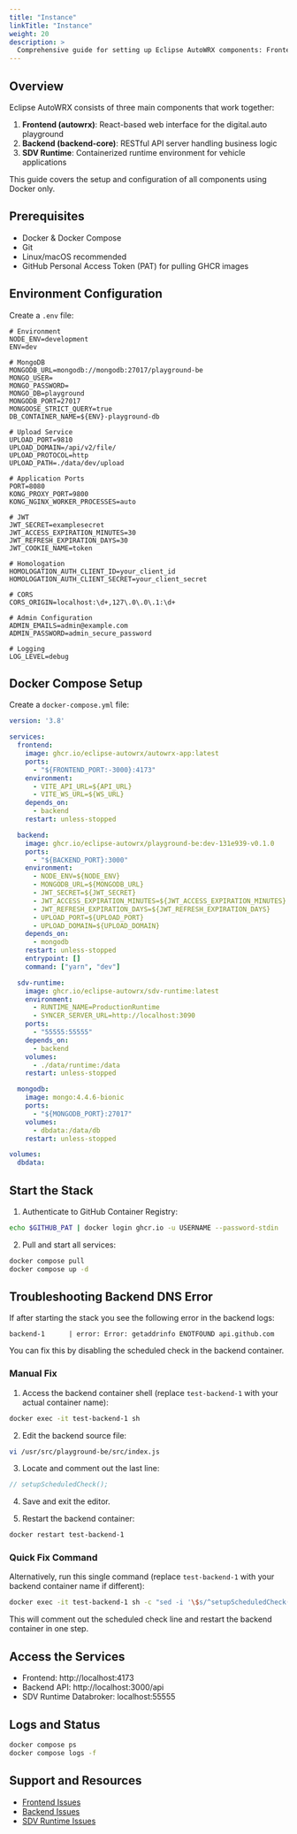 ```yaml
---
title: "Instance"
linkTitle: "Instance"
weight: 20
description: >
  Comprehensive guide for setting up Eclipse AutoWRX components: Frontend, Backend, and SDV Runtime using Docker
---
```


## Overview

Eclipse AutoWRX consists of three main components that work together:

1. **Frontend (autowrx)**: React-based web interface for the digital.auto playground  
2. **Backend (backend-core)**: RESTful API server handling business logic  
3. **SDV Runtime**: Containerized runtime environment for vehicle applications  

This guide covers the setup and configuration of all components using Docker only.

## Prerequisites

- Docker & Docker Compose  
- Git  
- Linux/macOS recommended  
- GitHub Personal Access Token (PAT) for pulling GHCR images  

## Environment Configuration

Create a `.env` file:

```env
# Environment
NODE_ENV=development
ENV=dev

# MongoDB
MONGODB_URL=mongodb://mongodb:27017/playground-be
MONGO_USER=
MONGO_PASSWORD=
MONGO_DB=playground
MONGODB_PORT=27017
MONGOOSE_STRICT_QUERY=true
DB_CONTAINER_NAME=${ENV}-playground-db

# Upload Service
UPLOAD_PORT=9810
UPLOAD_DOMAIN=/api/v2/file/
UPLOAD_PROTOCOL=http
UPLOAD_PATH=./data/dev/upload

# Application Ports
PORT=8080
KONG_PROXY_PORT=9800
KONG_NGINX_WORKER_PROCESSES=auto

# JWT
JWT_SECRET=examplesecret
JWT_ACCESS_EXPIRATION_MINUTES=30
JWT_REFRESH_EXPIRATION_DAYS=30
JWT_COOKIE_NAME=token

# Homologation
HOMOLOGATION_AUTH_CLIENT_ID=your_client_id
HOMOLOGATION_AUTH_CLIENT_SECRET=your_client_secret

# CORS
CORS_ORIGIN=localhost:\d+,127\.0\.0\.1:\d+

# Admin Configuration
ADMIN_EMAILS=admin@example.com
ADMIN_PASSWORD=admin_secure_password

# Logging
LOG_LEVEL=debug
```

## Docker Compose Setup

Create a `docker-compose.yml` file:

```yaml
version: '3.8'

services:
  frontend:
    image: ghcr.io/eclipse-autowrx/autowrx-app:latest
    ports:
      - "${FRONTEND_PORT:-3000}:4173"
    environment:
      - VITE_API_URL=${API_URL}
      - VITE_WS_URL=${WS_URL}
    depends_on:
      - backend
    restart: unless-stopped

  backend:
    image: ghcr.io/eclipse-autowrx/playground-be:dev-131e939-v0.1.0
    ports:
      - "${BACKEND_PORT}:3000"
    environment:
      - NODE_ENV=${NODE_ENV}
      - MONGODB_URL=${MONGODB_URL}
      - JWT_SECRET=${JWT_SECRET}
      - JWT_ACCESS_EXPIRATION_MINUTES=${JWT_ACCESS_EXPIRATION_MINUTES}
      - JWT_REFRESH_EXPIRATION_DAYS=${JWT_REFRESH_EXPIRATION_DAYS}
      - UPLOAD_PORT=${UPLOAD_PORT}
      - UPLOAD_DOMAIN=${UPLOAD_DOMAIN}
    depends_on:
      - mongodb
    restart: unless-stopped
    entrypoint: []
    command: ["yarn", "dev"]

  sdv-runtime:
    image: ghcr.io/eclipse-autowrx/sdv-runtime:latest
    environment:
      - RUNTIME_NAME=ProductionRuntime
      - SYNCER_SERVER_URL=http://localhost:3090
    ports:
      - "55555:55555"
    depends_on:
      - backend
    volumes:
      - ./data/runtime:/data
    restart: unless-stopped

  mongodb:
    image: mongo:4.4.6-bionic
    ports:
      - "${MONGODB_PORT}:27017"
    volumes:
      - dbdata:/data/db
    restart: unless-stopped

volumes:
  dbdata:
```

## Start the Stack

1. Authenticate to GitHub Container Registry:

```bash
echo $GITHUB_PAT | docker login ghcr.io -u USERNAME --password-stdin
```

2. Pull and start all services:

```bash
docker compose pull
docker compose up -d
```

## Troubleshooting Backend DNS Error

If after starting the stack you see the following error in the backend logs:

```
backend-1      | error: Error: getaddrinfo ENOTFOUND api.github.com
```

You can fix this by disabling the scheduled check in the backend container.

### Manual Fix

1. Access the backend container shell (replace `test-backend-1` with your actual container name):

```bash
docker exec -it test-backend-1 sh
```

2. Edit the backend source file:

```bash
vi /usr/src/playground-be/src/index.js
```

3. Locate and comment out the last line:

```js
// setupScheduledCheck();
```

4. Save and exit the editor.

5. Restart the backend container:

```bash
docker restart test-backend-1
```

### Quick Fix Command

Alternatively, run this single command (replace `test-backend-1` with your backend container name if different):

```bash
docker exec -it test-backend-1 sh -c "sed -i '\$s/^setupScheduledCheck();/\/\/ setupScheduledCheck();/' /usr/src/playground-be/src/index.js" && docker restart test-backend-1
```

This will comment out the scheduled check line and restart the backend container in one step.

## Access the Services

- Frontend: http://localhost:4173  
- Backend API: http://localhost:3000/api  
- SDV Runtime Databroker: localhost:55555  

## Logs and Status

```bash
docker compose ps
docker compose logs -f
```

## Support and Resources

- [Frontend Issues](https://github.com/eclipse-autowrx/autowrx/issues)  
- [Backend Issues](https://github.com/eclipse-autowrx/backend-core/issues)  
- [SDV Runtime Issues](https://github.com/eclipse-autowrx/sdv-runtime/issues)